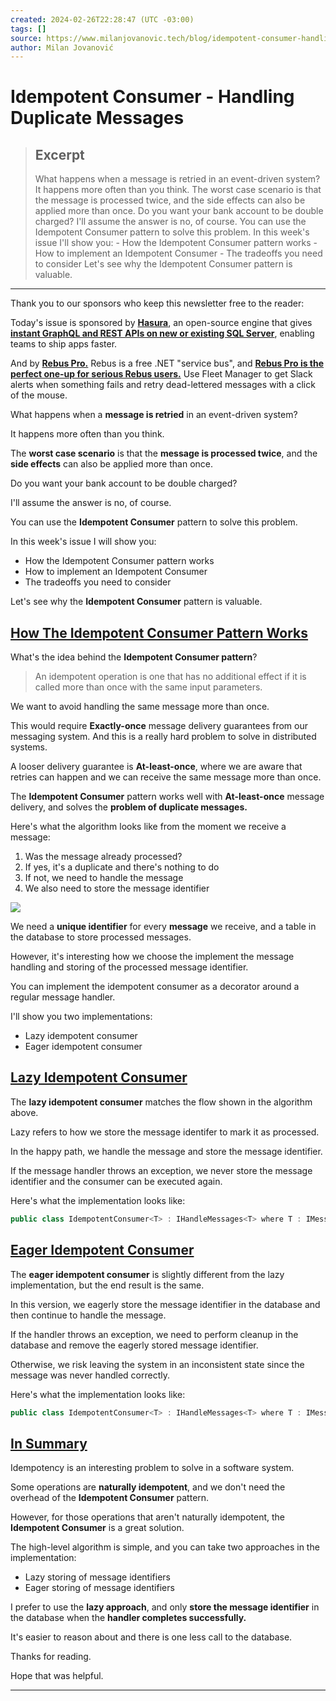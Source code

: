 ```yaml
---
created: 2024-02-26T22:28:47 (UTC -03:00)
tags: []
source: https://www.milanjovanovic.tech/blog/idempotent-consumer-handling-duplicate-messages?utm_source=Twitter&utm_medium=social&utm_campaign=19.02.2024
author: Milan Jovanović
---
```


# Idempotent Consumer - Handling Duplicate Messages

> ## Excerpt
> What happens when a message is retried in an event-driven system?
It happens more often than you think.
The worst case scenario is that the message is processed twice, and the side effects can also be applied more than once.
Do you want your bank account to be double charged?
I'll assume the answer is no, of course.
You can use the Idempotent Consumer pattern to solve this problem.
In this week's issue I'll show you: - How the Idempotent Consumer pattern works - How to implement an Idempotent Consumer - The tradeoffs you need to consider
Let's see why the Idempotent Consumer pattern is valuable.

---
Thank you to our sponsors who keep this newsletter free to the reader:

Today's issue is sponsored by [**Hasura**](https://hasura.io/graphql/database/sql-server/?utm_source=newsletter&utm_medium=email&utm_campaign=milan-dotnet-weekly), an open-source engine that gives [**instant GraphQL and REST APIs on new or existing SQL Server**](https://hasura.io/graphql/database/sql-server/?utm_source=newsletter&utm_medium=email&utm_campaign=milan-dotnet-weekly), enabling teams to ship apps faster.

And by [**Rebus Pro.**](https://pro.rebus.fm/) Rebus is a free .NET "service bus", and [**Rebus Pro is the perfect one-up for serious Rebus users.**](https://pro.rebus.fm/) Use Fleet Manager to get Slack alerts when something fails and retry dead-lettered messages with a click of the mouse.

What happens when a **message is retried** in an event-driven system?

It happens more often than you think.

The **worst case scenario** is that the **message is processed twice**, and the **side effects** can also be applied more than once.

Do you want your bank account to be double charged?

I'll assume the answer is no, of course.

You can use the **Idempotent Consumer** pattern to solve this problem.

In this week's issue I will show you:

-   How the Idempotent Consumer pattern works
-   How to implement an Idempotent Consumer
-   The tradeoffs you need to consider

Let's see why the **Idempotent Consumer** pattern is valuable.

## [How The Idempotent Consumer Pattern Works](https://www.milanjovanovic.tech/blog/idempotent-consumer-handling-duplicate-messages?utm_source=Twitter&utm_medium=social&utm_campaign=19.02.2024#how-the-idempotent-consumer-pattern-works)

What's the idea behind the **Idempotent Consumer pattern**?

> An idempotent operation is one that has no additional effect if it is called more than once with the same input parameters.

We want to avoid handling the same message more than once.

This would require **Exactly-once** message delivery guarantees from our messaging system. And this is a really hard problem to solve in distributed systems.

A looser delivery guarantee is **At-least-once**, where we are aware that retries can happen and we can receive the same message more than once.

The **Idempotent Consumer** pattern works well with **At-least-once** message delivery, and solves the **problem of duplicate messages.**

Here's what the algorithm looks like from the moment we receive a message:

1.  Was the message already processed?
2.  If yes, it's a duplicate and there's nothing to do
3.  If not, we need to handle the message
4.  We also need to store the message identifier

![](https://www.milanjovanovic.tech/blogs/mnw_034/idempotent_consumer_algorithm.png?imwidth=828)

We need a **unique identifier** for every **message** we receive, and a table in the database to store processed messages.

However, it's interesting how we choose the implement the message handling and storing of the processed message identifier.

You can implement the idempotent consumer as a decorator around a regular message handler.

I'll show you two implementations:

-   Lazy idempotent consumer
-   Eager idempotent consumer

## [Lazy Idempotent Consumer](https://www.milanjovanovic.tech/blog/idempotent-consumer-handling-duplicate-messages?utm_source=Twitter&utm_medium=social&utm_campaign=19.02.2024#lazy-idempotent-consumer)

The **lazy idempotent consumer** matches the flow shown in the algorithm above.

Lazy refers to how we store the message identifer to mark it as processed.

In the happy path, we handle the message and store the message identifier.

If the message handler throws an exception, we never store the message identifier and the consumer can be executed again.

Here's what the implementation looks like:

```csharp
public class IdempotentConsumer<T> : IHandleMessages<T> where T : IMessage { private readonly IMessageRepository _messageRepository; private readonly IHandleMessages<T> _decorated; public IdempotentConsumer( IMessageRepository messageRepository, IHandleMessages<T> decorated) { _messageRepository = messageRepository; _decorated = decorated; } public async Task Handle(T message) { if (_messageRepository.IsProcessed(message.Id)) { return; } await _decorated.Handle(message); _messageRepository.Store(message.Id); } }
```

## [Eager Idempotent Consumer](https://www.milanjovanovic.tech/blog/idempotent-consumer-handling-duplicate-messages?utm_source=Twitter&utm_medium=social&utm_campaign=19.02.2024#eager-idempotent-consumer)

The **eager idempotent consumer** is slightly different from the lazy implementation, but the end result is the same.

In this version, we eagerly store the message identifier in the database and then continue to handle the message.

If the handler throws an exception, we need to perform cleanup in the database and remove the eagerly stored message identifier.

Otherwise, we risk leaving the system in an inconsistent state since the message was never handled correctly.

Here's what the implementation looks like:

```csharp
public class IdempotentConsumer<T> : IHandleMessages<T> where T : IMessage { private readonly IMessageRepository _messageRepository; private readonly IHandleMessages<T> _decorated; public IdempotentConsumer( IMessageRepository messageRepository, IHandleMessages<T> decorated) { _messageRepository = messageRepository; _decorated = decorated; } public async Task Handle(T message) { try { if (_messageRepository.IsProcessed(message.Id)) { return; } _messageRepository.Store(message.Id); await _decorated.Handle(message); } catch (Exception e) { _messageRepository.Remove(message.Id); throw; } } }
```

## [In Summary](https://www.milanjovanovic.tech/blog/idempotent-consumer-handling-duplicate-messages?utm_source=Twitter&utm_medium=social&utm_campaign=19.02.2024#in-summary)

Idempotency is an interesting problem to solve in a software system.

Some operations are **naturally idempotent**, and we don't need the overhead of the **Idempotent Consumer** pattern.

However, for those operations that aren't naturally idempotent, the **Idempotent Consumer** is a great solution.

The high-level algorithm is simple, and you can take two approaches in the implementation:

-   Lazy storing of message identifiers
-   Eager storing of message identifiers

I prefer to use the **lazy approach**, and only **store the message identifier** in the database when the **handler completes successfully.**

It's easier to reason about and there is one less call to the database.

Thanks for reading.

Hope that was helpful.

___
